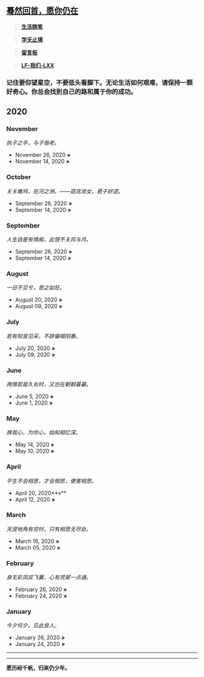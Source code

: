 ## [蓦然回首，愿你仍在]()

> **[生活随笔]()**

> **[学无止境]()**

> **[留言板]()**

>**[LF-我们-LXX]()**



### 记住要仰望星空，不要低头看脚下。无论生活如何艰难，请保持一颗好奇心。你总会找到自己的路和属于你的成功。
## 2020

### November
*执子之手，与子偕老。*

* November 26, 2020 **»** 
* November 14, 2020 **»** 

### October
*关关雎鸠，在河之洲。——窈宨淑女，君子好逑。*
* September 26, 2020 **»** 
* September 14, 2020 **»** 

### September
*人生自是有情痴，此恨不关风与月。* 
* September 26, 2020 **»** 
* September 14, 2020 **»** 

### August
*一日不见兮，思之如狂。*
* August 20, 2020 **»** 
* August 09, 2020 **»**

### July
*若有知音见采，不辞徧唱阳春。*
* July 20, 2020 **»** 
* July 09, 2020 **»**

### June
*两情若是久长时，又岂在朝朝暮暮。*
* June 5, 2020 **»** 
* June 1, 2020 **»**


### May
*换我心，为你心，始知相忆深。*
* May 14, 2020 **»**
* May 10, 2020 **»** 


### April
*平生不会相思，才会相思，便害相思。*

* April 20, 2020**»** 
* April 12, 2020 **»** 

### March
*天涯地角有穷时，只有相思无尽处。*

* March 16, 2020 **»** 
* March 05, 2020 **»** 

### February 
*身无彩凤双飞翼，心有灵犀一点通。*

* February 26, 2020 **»**
* February 24, 2020 **»**

### January
*今夕何夕，见此良人。*

* January 26, 2020 **»**
* January 24, 2020 **»**


****
***
**愿历经千帆，归来仍少年。** 
